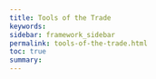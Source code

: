 ```yaml
---
title: Tools of the Trade
keywords:
sidebar: framework_sidebar
permalink: tools-of-the-trade.html
toc: true
summary:
---
```

